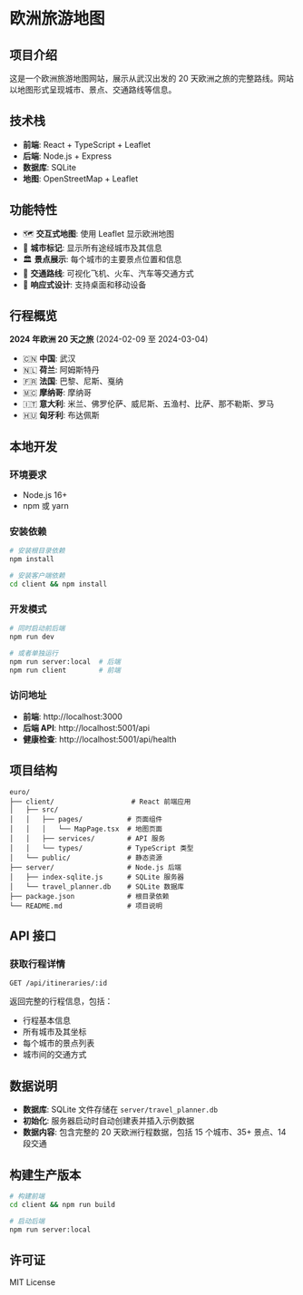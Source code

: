 # 欧洲旅游地图

## 项目介绍

这是一个欧洲旅游地图网站，展示从武汉出发的 20 天欧洲之旅的完整路线。网站以地图形式呈现城市、景点、交通路线等信息。

## 技术栈

- **前端**: React + TypeScript + Leaflet
- **后端**: Node.js + Express
- **数据库**: SQLite
- **地图**: OpenStreetMap + Leaflet

## 功能特性

- 🗺️ **交互式地图**: 使用 Leaflet 显示欧洲地图
- 📍 **城市标记**: 显示所有途经城市及其信息
- 🏛️ **景点展示**: 每个城市的主要景点位置和信息
- 🚄 **交通路线**: 可视化飞机、火车、汽车等交通方式
- 📱 **响应式设计**: 支持桌面和移动设备

## 行程概览

**2024 年欧洲 20 天之旅** (2024-02-09 至 2024-03-04)

- 🇨🇳 **中国**: 武汉
- 🇳🇱 **荷兰**: 阿姆斯特丹
- 🇫🇷 **法国**: 巴黎、尼斯、戛纳
- 🇲🇨 **摩纳哥**: 摩纳哥
- 🇮🇹 **意大利**: 米兰、佛罗伦萨、威尼斯、五渔村、比萨、那不勒斯、罗马
- 🇭🇺 **匈牙利**: 布达佩斯

## 本地开发

### 环境要求

- Node.js 16+
- npm 或 yarn

### 安装依赖

```bash
# 安装根目录依赖
npm install

# 安装客户端依赖
cd client && npm install
```

### 开发模式

```bash
# 同时启动前后端
npm run dev

# 或者单独运行
npm run server:local  # 后端
npm run client        # 前端
```

### 访问地址

- **前端**: http://localhost:3000
- **后端 API**: http://localhost:5001/api
- **健康检查**: http://localhost:5001/api/health

## 项目结构

```
euro/
├── client/                   # React 前端应用
│   ├── src/
│   │   ├── pages/           # 页面组件
│   │   │   └── MapPage.tsx  # 地图页面
│   │   ├── services/        # API 服务
│   │   └── types/           # TypeScript 类型
│   └── public/              # 静态资源
├── server/                  # Node.js 后端
│   ├── index-sqlite.js      # SQLite 服务器
│   └── travel_planner.db    # SQLite 数据库
├── package.json             # 根目录依赖
└── README.md                # 项目说明
```

## API 接口

### 获取行程详情

```
GET /api/itineraries/:id
```

返回完整的行程信息，包括：

- 行程基本信息
- 所有城市及其坐标
- 每个城市的景点列表
- 城市间的交通方式

## 数据说明

- **数据库**: SQLite 文件存储在 `server/travel_planner.db`
- **初始化**: 服务器启动时自动创建表并插入示例数据
- **数据内容**: 包含完整的 20 天欧洲行程数据，包括 15 个城市、35+ 景点、14 段交通

## 构建生产版本

```bash
# 构建前端
cd client && npm run build

# 启动后端
npm run server:local
```

## 许可证

MIT License
